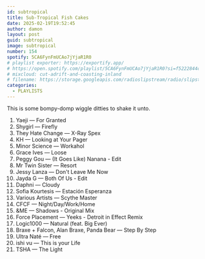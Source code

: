 ```yaml
---
id: subtropical
title: Sub-Tropical Fish Cakes
date: 2025-02-19T19:52:45
author: damon
layout: post
guid: subtropical
image: subtropical
number: 154
spotify: 5CA6FynFmUCAo7jYjaR1R0
# playlist exporter: https://exportify.app/
# https://open.spotify.com/playlist/5CA6FynFmUCAo7jYjaR1R0?si=f5222844cf824d0d
# mixcloud: cut-adrift-and-coasting-inland
# filename: https://storage.googleapis.com/radioslipstream/radio/slipstream-143.mp3
categories:
  - PLAYLISTS
---
```


This is some bompy-domp wiggle ditties to shake it unto.

1. Yaeji — For Granted
1. Shygirl — Firefly
1. They Hate Change — X-Ray Spex
1. KH — Looking at Your Pager
1. Minor Science — Workahol
1. Grace Ives — Loose
1. Peggy Gou — (It Goes Like) Nanana - Edit
1. Mr Twin Sister — Resort
1. Jessy Lanza — Don't Leave Me Now
1. Jayda G — Both Of Us - Edit
1. Daphni — Cloudy
1. Sofia Kourtesis — Estación Esperanza
1. Various Artists — Scythe Master
1. CFCF — Night/Day/Work/Home
1. &ME — Shadows - Original Mix
1. Force Placement — Yeeks - Detroit in Effect Remix
1. Logic1000 — Natural (feat. Big Ever)
1. Braxe + Falcon, Alan Braxe, Panda Bear — Step By Step
1. Ultra Naté — Free
1. ishi vu — This is your Life
1. TSHA — The Light
